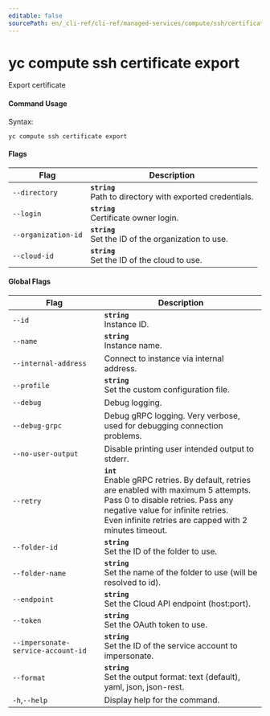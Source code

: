 ```yaml
---
editable: false
sourcePath: en/_cli-ref/cli-ref/managed-services/compute/ssh/certificate/export.md
---
```


# yc compute ssh certificate export

Export certificate

#### Command Usage

Syntax: 

`yc compute ssh certificate export`

#### Flags

| Flag | Description |
|----|----|
|`--directory`|<b>`string`</b><br/>Path to directory with exported credentials.|
|`--login`|<b>`string`</b><br/>Certificate owner login.|
|`--organization-id`|<b>`string`</b><br/>Set the ID of the organization to use.|
|`--cloud-id`|<b>`string`</b><br/>Set the ID of the cloud to use.|

#### Global Flags

| Flag | Description |
|----|----|
|`--id`|<b>`string`</b><br/>Instance ID.|
|`--name`|<b>`string`</b><br/>Instance name.|
|`--internal-address`|Connect to instance via internal address.|
|`--profile`|<b>`string`</b><br/>Set the custom configuration file.|
|`--debug`|Debug logging.|
|`--debug-grpc`|Debug gRPC logging. Very verbose, used for debugging connection problems.|
|`--no-user-output`|Disable printing user intended output to stderr.|
|`--retry`|<b>`int`</b><br/>Enable gRPC retries. By default, retries are enabled with maximum 5 attempts.<br/>Pass 0 to disable retries. Pass any negative value for infinite retries.<br/>Even infinite retries are capped with 2 minutes timeout.|
|`--folder-id`|<b>`string`</b><br/>Set the ID of the folder to use.|
|`--folder-name`|<b>`string`</b><br/>Set the name of the folder to use (will be resolved to id).|
|`--endpoint`|<b>`string`</b><br/>Set the Cloud API endpoint (host:port).|
|`--token`|<b>`string`</b><br/>Set the OAuth token to use.|
|`--impersonate-service-account-id`|<b>`string`</b><br/>Set the ID of the service account to impersonate.|
|`--format`|<b>`string`</b><br/>Set the output format: text (default), yaml, json, json-rest.|
|`-h`,`--help`|Display help for the command.|
